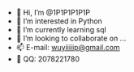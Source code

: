 - 👋 Hi, I’m @1P1P1P1P1P
- 👀 I’m interested in Python
- 🌱 I’m currently learning sql
- 💞️ I’m looking to collaborate on ...
- 📫 E-mail: wuyiiiiip@gmail.com  
- 🐧 QQ: 2078221780

<!---
WUYIIIIIP/WUYIIIIIP is a ✨ special ✨ repository because its `README.md` (this file) appears on your GitHub profile.
You can click the Preview link to take a look at your changes.
--->
